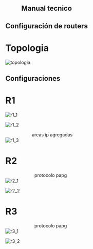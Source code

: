 ## ‎ ‎ ‎ ‎ ‎ ‎ ‎ ‎ ‎ ‎ Manual tecnico
## Configuración de routers 

# Topologia
![topologia](https://github.com/Cris1928/IPC2-Bootstrap/assets/98928867/cf2ccb88-db4e-43ed-b39f-0b21b976e9ae)

## Configuraciones
# R1
![r1_1](https://github.com/Cris1928/IPC2-Bootstrap/assets/98928867/01500307-f1c2-4c74-9646-557ff202aa8a)

![r1_2](https://github.com/Cris1928/IPC2-Bootstrap/assets/98928867/287d3e78-dd3f-4503-9f70-d182f0365bdc)

‎ ‎ ‎ ‎‎ ‎ ‎ ‎‎ ‎ ‎ ‎‎ ‎ ‎ ‎‎ ‎ ‎ ‎‎ ‎ ‎ ‎‎ ‎ ‎ ‎areas ip agregadas  
![r1_3](https://github.com/Cris1928/IPC2-Bootstrap/assets/98928867/5e1af478-b95b-4a5b-a12b-fd54cc06c4ae)

# R2
 ‎ ‎ ‎ ‎ ‎ ‎ ‎ ‎ ‎ ‎ ‎ ‎ ‎ ‎ ‎ ‎ ‎ ‎ ‎ ‎ ‎ ‎ ‎ ‎protocolo papg  
![r2_1](https://github.com/Cris1928/IPC2-Bootstrap/assets/98928867/b985911b-a485-40c0-af16-a95f636a6ab5)


![r2_2](https://github.com/Cris1928/IPC2-Bootstrap/assets/98928867/1980c563-1f23-42d9-86a3-754f5d80cb52)

# R3
 ‎ ‎ ‎ ‎ ‎ ‎ ‎ ‎ ‎ ‎ ‎ ‎ ‎ ‎ ‎ ‎ ‎ ‎ ‎ ‎ ‎ ‎ ‎ ‎protocolo papg  
![r3_1](https://github.com/Cris1928/IPC2-Bootstrap/assets/98928867/dcbdc6b3-0146-422e-8aa9-8344923d7933)

![r3_2](https://github.com/Cris1928/IPC2-Bootstrap/assets/98928867/abb4ab76-0080-4821-b55c-344512f39d50)


